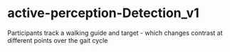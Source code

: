 # active-perception-Detection_v1
Participants track a walking guide and target - which changes contrast at different points over the gait cycle

